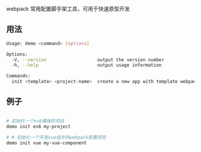 webpack 常用配置脚手架工具，可用于快速原型开发

## 用法

```bash
Usage: demo <command> [options]

Options:
  -V, --version                   output the version number
  -h, --help                      output usage information

Commands:
  init <template> <project-name>  create a new app with template webpack config
```

## 例子

```bash

# 初始化一个es6模板的项目
demo init es6 my-project

# # 初始化一个开发vue组件的webpack配置项目
demo init vue my-vue-component
```
